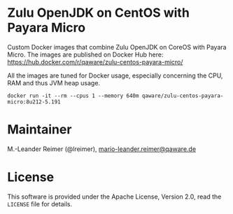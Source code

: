# Zulu OpenJDK on CentOS with Payara Micro

Custom Docker images that combine Zulu OpenJDK on CoreOS with Payara Micro. The images are published on Docker Hub here: https://hub.docker.com/r/qaware/zulu-centos-payara-micro/

All the images are tuned for Docker usage, especially concerning the CPU, RAM and thus JVM heap usage.
```
docker run -it --rm --cpus 1 --memory 640m qaware/zulu-centos-payara-micro:8u212-5.191
```

# Maintainer

M.-Leander Reimer (@lreimer), <mario-leander.reimer@qaware.de>

# License

This software is provided under the Apache License, Version 2.0, read the `LICENSE` file for details.
